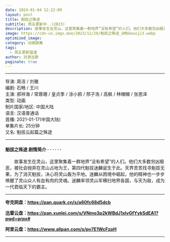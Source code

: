 ```yaml
---
date: 2024-01-04 12:22:09
layout: post
title: 魁拔之殊途
subtitle: 周五更新中..(2023)
description: 故事发生在灵山，这里聚集着一群地界“没有希望”的人们。他们大多数穷凶极恶，被社会抛弃在灵山占地为王，第四代魁拔迷麟诞生于此。天界苦苦找寻魁拔无果，为了消灭魁拔，决心将灵山轰为平地...
image: https://cdn-us.imgs.moe/2023/12/29/魁拔之殊途_GMDGeuxji3.webp
optimized_image: 
category: 动画剧集
tags:
  - 周五更新国漫
author: 对酒当歌
paginate: true
---
```


---

导演: 周洁 / 刘雅  
编剧: 石畅 / 王川  
主演: 郝祥海 / 常蓉珊 / 皇贞季 / 涂小鸦 / 邢子浩 / 高枫 / 林帽帽 / 张恩泽  
类型: 动画  
制片国家/地区: 中国大陆  
语言: 汉语普通话  
首播: 2021-01-17(中国大陆)  
单集片长: 25分钟  
又名: 魁拔云起篇之殊途  

---

#### 魁拔之殊途 剧情简介 · · · · · ·

　　故事发生在灵山，这里聚集着一群地界“没有希望”的人们。他们大多数穷凶极恶，被社会抛弃在灵山占地为王，第四代魁拔迷麟诞生于此。天界苦苦找寻魁拔无果，为了消灭魁拔，决心将灵山轰为平地。迷麟从困境中崛起，他的精神也一步步唤醒了灵山众人有血有肉的灵魂。迷麟率领灵山军横扫地界各国，与天为敌，成为一代君临天下的霸主。

---

**夸克网盘：<https://pan.quark.cn/s/a60fc68d5dcb>**

**迅雷云盘：<https://pan.xunlei.com/s/VNmo3p2kWBdJ1xlvGfYykSdEA1?pwd=prpx#>**

**阿里云盘：<https://www.alipan.com/s/pv7E1WcFzpH>**

---
